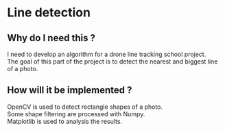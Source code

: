 # Line detection
## Why do I need this ?  
I need to develop an algorithm for a drone line tracking school project.  
The goal of this part of the project is to detect the nearest and biggest line of a photo.  

## How will it be implemented ?
OpenCV is used to detect rectangle shapes of a photo.  
Some shape filtering are processed with Numpy.  
Matplotlib is used to analysis the results.  
